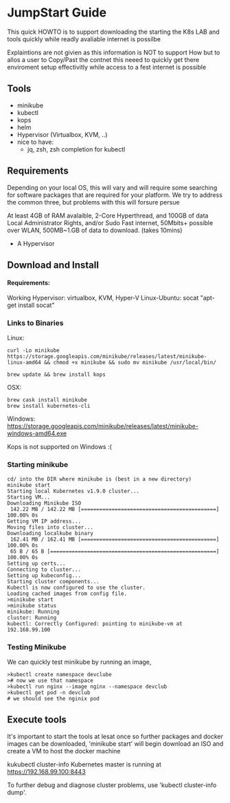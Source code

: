 # JumpStart Guide
This quick HOWTO is to support downloading the starting the K8s LAB and tools quickly while readly avaliable internet is possilbe

Explaintions are not givien as this information is NOT to support How but to allos a user to Copy/Past the contnet this neeed to quickly get there enviroment setup effectivitly while access to a fest internet is possible

## Tools
 - minikube
 - kubectl
 - kops
 - helm
 - Hypervisor (Virtualbox, KVM, ..)
 - nice to have:
    - jq, zsh, zsh completion for kubectl

## Requirements
Depending on your local OS, this will vary and will require some searching for software packages that are required for your platform. We try to address the common three, but problems with this will forsure persue

At least 4GB of RAM avalaible, 2-Core Hyperthread, and 100GB of data
Local Administrator Rights, and/or Sudo
Fast internet, 50Mbits+ possible over WLAN, 500MB~1.GB of data to download. (takes 10mins)

 - A Hypervisor

## Download and Install

#### Requirements: 
Working Hypervisor: virtualbox, KVM, Hyper-V
Linux-Ubuntu: socat "apt-get install socat"

### Links to Binaries

Linux:

	curl -Lo minikube https://storage.googleapis.com/minikube/releases/latest/minikube-linux-amd64 && chmod +x minikube && sudo mv minikube /usr/local/bin/
 
	brew update && brew install kops

OSX:

    brew cask install minikube
    brew install kubernetes-cli

Windows: https://storage.googleapis.com/minikube/releases/latest/minikube-windows-amd64.exe

Kops is not supported on Windows :(

### Starting minikube

	cd/ into the DIR where minikube is (best in a new directory)
    minikube start                                                   
    Starting local Kubernetes v1.9.0 cluster...           
    Starting VM...                                          
    Downloading Minikube ISO                                                         
     142.22 MB / 142.22 MB [============================================] 100.00% 0s
    Getting VM IP address...                              
    Moving files into cluster...                                                                    
    Downloading localkube binary                                                              
     162.41 MB / 162.41 MB [============================================] 100.00% 0s      
     65 B / 65 B [======================================================] 100.00% 0s                         
    Setting up certs...                                         
    Connecting to cluster...                                        
    Setting up kubeconfig...                                                    
    Starting cluster components...                                                                           
    Kubectl is now configured to use the cluster.                                      
    Loading cached images from config file.        
    >minikube start
    >minikube status
    minikube: Running
    cluster: Running
    kubectl: Correctly Configured: pointing to minikube-vm at 192.168.99.100

### Testing Minikube
We can quickly test minikube by running an image, 

	>kubectl create namespace devclube
	># now we use that namespace
	>kubectl run nginx --image nginx --namespace devclub
	>kubectl get pod -n devclub 
	# we should see the nginix pod

## Execute tools

It's important to start the tools at lesat once so further packages and docker images can be downloaded, 'minikube start' will begin download an ISO and create a VM to host the docker machine


kukubectl cluster-info
Kubernetes master is running at https://192.168.99.100:8443

To further debug and diagnose cluster problems, use 'kubectl cluster-info dump'.

